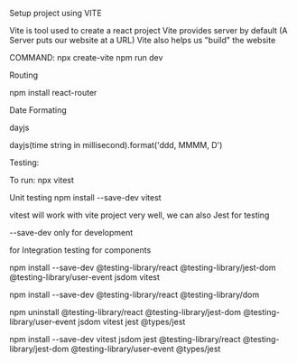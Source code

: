 Setup project using VITE

Vite is tool used to create a react project
Vite provides server by default (A Server puts our website at a URL)
Vite also helps us "build" the website

COMMAND:
npx create-vite
npm run dev


Routing

npm install react-router


Date Formating

dayjs

dayjs(time string in millisecond).format('ddd, MMMM, D')


Testing: 

To run: npx vitest

Unit testing
npm install --save-dev vitest 

vitest will work with vite project very well, we can also Jest for testing

--save-dev only for development

for Integration testing for components

npm install --save-dev @testing-library/react @testing-library/jest-dom @testing-library/user-event jsdom vitest


npm install --save-dev @testing-library/react @testing-library/dom



npm uninstall @testing-library/react @testing-library/jest-dom @testing-library/user-event jsdom vitest jest @types/jest 

npm install --save-dev vitest jsdom jest @testing-library/react @testing-library/jest-dom @testing-library/user-event @types/jest
